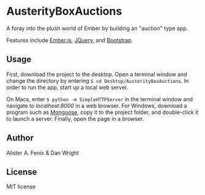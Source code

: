 AusterityBoxAuctions
=================

A foray into the plush world of Ember by building an "auction" type app.

Features include [Ember.js](http://emberjs.com), [JQuery](http://jquery.com/),
and [Bootstrap](http://getbootstrap.com/).

Usage
-----

First, download the project to the desktop. Open a terminal window
and change the directory by entering `$ cd Desktop/AusterityBoxAuctions`.
In order to run the app, start up a local web server.

On Macs, enter `$ python -m SimpleHTTPServer` in the terminal
window and navigate to *localhost:8000* in a web browser. For Windows,
download a program such as [Mongoose](http://cesanta.com/mongoose.shtml), copy it to the project
folder, and double-click it to launch a server. Finally, open the page
in a browser.


Author
-----

Alister A. Fenix & Dan Wright


License
-------

MIT license
